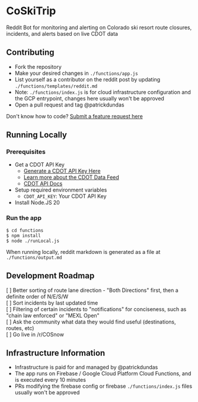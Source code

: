 # CoSkiTrip
Reddit Bot for monitoring and alerting on Colorado ski resort route closures, incidents, and alerts based on live CDOT data
## Contributing

- Fork the repository
- Make your desired changes in `./functions/app.js`
- List yourself as a contributor on the reddit post by updating `./functions/templates/reddit.md`
- Note: `./functions/index.js` is for cloud infrastructure configuration and the GCP entrypoint, changes here usually won't be approved
- Open a pull request and tag @patrickdundas

Don't know how to code? [Submit a feature request here](https://docs.google.com/forms/d/e/1FAIpQLScMMk92aItLTRZCoUmWYMRa4eEStU6Zgi-MgmAUslFHVTpFgw/viewform)

## Running Locally

### Prerequisites
- Get a CDOT API Key
    - [Generate a CDOT API Key Here](https://manage-api.cotrip.org/login)
    - [Learn more about the CDOT Data Feed](https://www.cotrip.org/help/section/for-developers.html)
    - [CDOT API Docs](https://docs.google.com/document/d/1pVDW5iRiRsAWcixw5Z9umPFRspuOUJUdH2YLpYfltP4/edit?usp=sharing)
- Setup required environment variables
    - `CDOT_API_KEY`: Your CDOT API Key
- Install Node.JS 20

### Run the app
```
$ cd functions
$ npm install
$ node ./runLocal.js
```
When running locally, reddit markdown is generated as a file at `./functions/output.md`

## Development Roadmap
[ ] Better sorting of route lane direction - "Both Directions" first, then a definite order of N/E/S/W  
[ ] Sort incidents by last updated time  
[ ] Filtering of certain incidents to "notifications" for conciseness, such as "chain law enforced" or "MEXL Open"  
[ ] Ask the community what data they would find useful (destinations, routes, etc)  
[ ] Go live in /r/COSnow  

## Infrastructure Information
- Infrastructure is paid for and managed by @patrickdundas
- The app runs on Firebase / Google Cloud Platform Cloud Functions, and is executed every 10 minutes
- PRs modifying the firebase config or firebase `./functions/index.js` files usually won't be approved